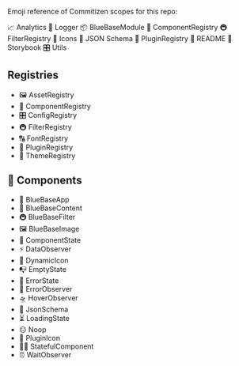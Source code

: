 Emoji reference of Commitizen scopes for this repo:

📈 Analytics
📔 Logger
📦 BlueBaseModule
🎁 ComponentRegistry
🚇 FilterRegistry
🗿 Icons
🍱 JSON Schema
🔌 PluginRegistry
📖 README
📕 Storybook
🎛 Utils

## Registries

*   🖼 AssetRegistry
*   🎁 ComponentRegistry
*   🎛 ConfigRegistry
*   🚇 FilterRegistry
*   🔠 FontRegistry
*   🔌 PluginRegistry
*   🎨 ThemeRegistry

## 🎁 Components

*   🚀 BlueBaseApp
*   🏡 BlueBaseContent
*   🚇 BlueBaseFilter
*   🖼 BlueBaseImage
*   🤡 ComponentState
*   ️⚡️ DataObserver
*   🗿 DynamicIcon
*   📭 EmptyState
*   🚨 ErrorState
*   🚨 ErrorObserver
*   🛸 HoverObserver
*   🍱 JsonSchema
*   ⏳ LoadingState
*   😐 Noop
*   🔌 PluginIcon
*   👨‍🎨 StatefulComponent
*   ⏰ WaitObserver

